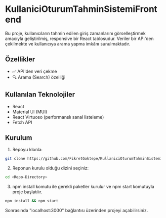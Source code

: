 # KullaniciOturumTahminSistemiFrontend
Bu proje, kullanıcıların tahmin edilen giriş zamanlarını görselleştirmek amacıyla geliştirilmiş, responsive bir React tablosudur. Veriler bir API'den çekilmekte ve kullanıcıya arama yapma imkânı sunulmaktadır.

## Özellikler

- ✅ API'den veri çekme
- 🔍 Arama (Search) özelliği

## Kullanılan Teknolojiler

- React
- Material UI (MUI)
- React Virtuoso (performanslı sanal listeleme)
- Fetch API

## Kurulum

1. Repoyu klonla:
```bash
git clone https://github.com/FikretGoktepe/KullaniciOturumTahminSistemiFrontend.git
```
2. Reponun kurulu olduğu dizini seçiniz:
```bash
cd <Repo-Directory>
```
3. npm install komutu ile gerekli paketler kurulur ve npm start komutuyla proje başlatılır.
```bash
npm install && npm start
```
Sonrasında "localhost:3000" bağlantısı üzerinden projeyi açabilirsiniz. 
